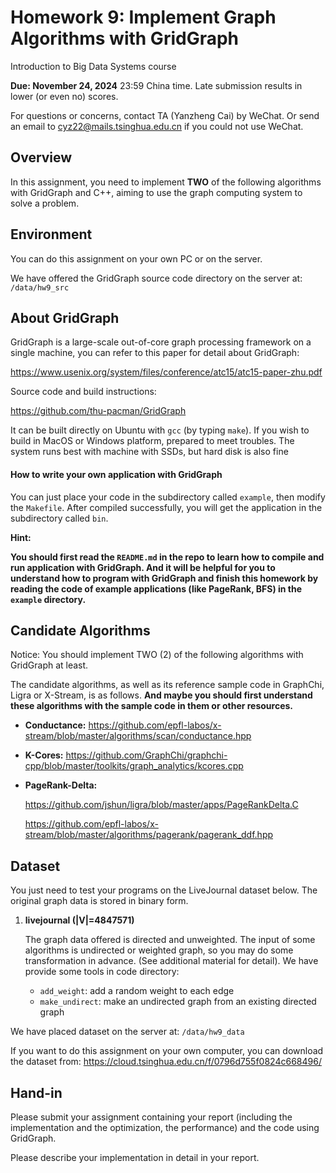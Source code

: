 # Homework 9: Implement Graph Algorithms with GridGraph

Introduction to Big Data Systems course

**Due: November 24, 2024** 23:59 China time. Late submission results in lower (or even no) scores.

For questions or concerns, contact TA (Yanzheng Cai) by WeChat. Or send an email to cyz22@mails.tsinghua.edu.cn if you could not use WeChat. 



## Overview

In this assignment, you need to implement **TWO** of the following algorithms with GridGraph and C++, aiming to use the graph computing system to solve a problem.



## Environment

You can do this assignment on your own PC or on the server. 

We have offered the GridGraph source code directory on the server at: `/data/hw9_src`



## About GridGraph

GridGraph is a large-scale out-of-core graph processing framework on a single machine, you can refer to this paper for detail about GridGraph: 

https://www.usenix.org/system/files/conference/atc15/atc15-paper-zhu.pdf

Source code and build instructions: 

https://github.com/thu-pacman/GridGraph

It can be built directly on Ubuntu with `gcc` (by typing `make`). If you wish to build in MacOS or Windows platform, prepared to meet troubles. The system runs best with machine with SSDs, but hard disk is also fine

#### How to write your own application with GridGraph

You can just place your code in the subdirectory called `example`, then modify the `Makefile`. After compiled successfully, you will get the application in the subdirectory called `bin`.

**Hint:** 

**You should first read the `README.md` in the repo to learn how to compile and run application with GridGraph. And it will be helpful for you to understand how to program with GridGraph and finish this homework by reading the code of example applications (like PageRank, BFS) in the `example` directory.**



## Candidate Algorithms

Notice: You should implement TWO (2) of the following algorithms with GridGraph at least. 

The candidate algorithms, as well as its reference sample code in GraphChi, Ligra or X-Stream, is as follows. **And maybe you should first understand these algorithms with the sample code in them or other resources.** 

- **Conductance:** https://github.com/epfl-labos/x-stream/blob/master/algorithms/scan/conductance.hpp 

- **K-Cores:** https://github.com/GraphChi/graphchi-cpp/blob/master/toolkits/graph_analytics/kcores.cpp

- **PageRank-Delta:** 

  https://github.com/jshun/ligra/blob/master/apps/PageRankDelta.C

  https://github.com/epfl-labos/x-stream/blob/master/algorithms/pagerank/pagerank_ddf.hpp 
  
  

## Dataset

You just need to test your programs on the LiveJournal dataset below. The original graph data is stored in binary form. 

1. **livejournal (|V|=4847571)** 

   The graph data offered is directed and unweighted. The input of some algorithms is undirected or weighted graph, so you may do some transformation in advance. (See additional material for detail). We have provide some tools in code directory: 
   
   - `add_weight`: add a random weight to each edge 
   - `make_undirect`: make an undirected graph from an existing directed graph

We have placed dataset on the server at: `/data/hw9_data`

If you want to do this assignment on your own computer, you can download the dataset from: https://cloud.tsinghua.edu.cn/f/0796d755f0824c668496/



## Hand-in

Please submit your assignment containing your report (including the implementation and the optimization, the performance) and the code using GridGraph. 

Please describe your implementation in detail in your report.
